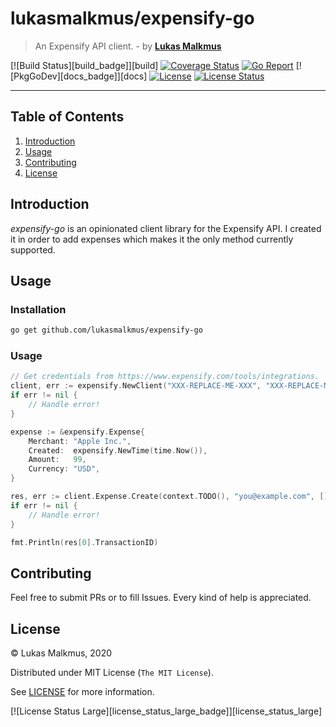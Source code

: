 # lukasmalkmus/expensify-go

> An Expensify API client. - by **[Lukas Malkmus]**

[![Build Status][build_badge]][build]
[![Coverage Status][coverage_badge]][coverage]
[![Go Report][report_badge]][report]
[![PkgGoDev][docs_badge]][docs]
[![License][license_badge]][license]
[![License Status][license_status_badge]][license_status]

---

## Table of Contents

1. [Introduction](#introduction)
1. [Usage](#usage)
1. [Contributing](#contributing)
1. [License](#license)

## Introduction

_expensify-go_ is an opinionated client library for the Expensify API. I created
it in order to add expenses which makes it the only method currently supported.

## Usage

### Installation

```bash
go get github.com/lukasmalkmus/expensify-go
```

### Usage

```go
// Get credentials from https://www.expensify.com/tools/integrations.
client, err := expensify.NewClient("XXX-REPLACE-ME-XXX", "XXX-REPLACE-ME-XXX")
if err != nil {
    // Handle error!
}

expense := &expensify.Expense{
    Merchant: "Apple Inc.",
    Created:  expensify.NewTime(time.Now()),
    Amount:   99,
    Currency: "USD",
}

res, err := client.Expense.Create(context.TODO(), "you@example.com", []*expensify.Expense{exp})
if err != nil {
    // Handle error!
}

fmt.Println(res[0].TransactionID)
```

## Contributing

Feel free to submit PRs or to fill Issues. Every kind of help is appreciated.

## License

© Lukas Malkmus, 2020

Distributed under MIT License (`The MIT License`).

See [LICENSE](LICENSE) for more information.

[![License Status Large][license_status_large_badge]][license_status_large]

<!-- Links -->

[Lukas Malkmus]: https://github.com/lukasmalkmus

<!-- Badges -->

[gopkg]: https://pkg.go.dev/github.com/lukasmalkmus/expensify-go
[gopkg_badge]: https://img.shields.io/badge/doc-reference-007d9c?logo=go&logoColor=white&style=flat-square
[go_workflow]: https://github.com/lukasmalkmus/expensify-go/actions?query=workflow%3Ago
[go_workflow_badge]: https://img.shields.io/github/workflow/status/lukasmalkmus/expensify-go/go?style=flat-square&ghcache=unused
[coverage]: https://codecov.io/gh/lukasmalkmus/expensify-go
[coverage_badge]: https://img.shields.io/codecov/c/github/lukasmalkmus/expensify-go.svg?style=flat-square&ghcache=unused
[report]: https://goreportcard.com/report/github.com/lukasmalkmus/expensify-go
[report_badge]: https://goreportcard.com/badge/github.com/lukasmalkmus/expensify-go?style=flat-square&ghcache=unused
[release]: https://github.com/lukasmalkmus/expensify-go/releases/latest
[release_badge]: https://img.shields.io/github/release/lukasmalkmus/expensify-go.svg?style=flat-square&ghcache=unused
[license]: https://opensource.org/licenses/MIT
[license_badge]: https://img.shields.io/github/license/lukasmalkmus/expensify-go.svg?color=blue&style=flat-square&ghcache=unused
[license_status]: https://app.fossa.com/projects/git%2Bgithub.com%2Flukasmalkmus%expensify-go
[license_status_badge]: https://app.fossa.com/api/projects/git%2Bgithub.com%2Flukasmalkmus%expensify-go.svg?type=large&ghcache=unused
